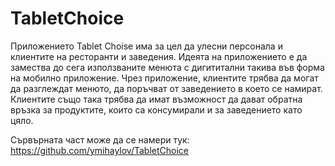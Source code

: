 TabletChoice
============

Приложението Tablet Choise има за цел да улесни персонала и клиентите на ресторанти и заведения. Идеята на приложението е да замества до сега използваните менюта с дигититални такива във форма на мобилно приложение. Чрез приложение, клиентите трябва да могат да разглеждат менюто, да поръчват от заведението в което се намират. Клиентите също така трябва да имат възможност да дават обратна връзка за продуктите, които са консумирали и за заведението като цяло.


Сървърната част може да се намери тук:
https://github.com/ymihaylov/TabletChoice